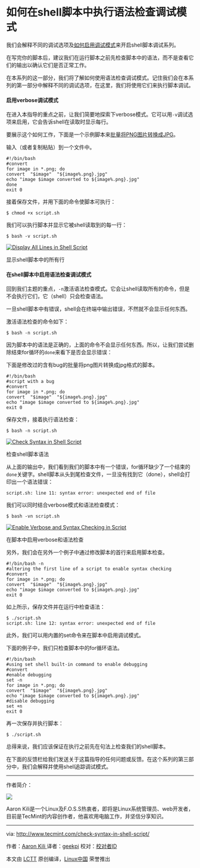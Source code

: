如何在shell脚本中执行语法检查调试模式
============================================================

我们会解释不同的调试选项及[如何启用调试模式][1]来开启shell脚本调试系列。

在写完你的脚本后，建议我们在运行脚本之前先检查脚本中的语法，而不是查看它们的输出以确认它们是否正常工作。

在本系列的这一部分，我们将了解如何使用语法检查调试模式。记住我们会在本系列的第一部分中解释不同的调试选项，在这里，我们将使用它们来执行脚本调试。

#### 启用verbose调试模式

在进入本指导的重点之前，让我们简要地探索下verbose模式。它可以用`-v`调试选项来启用，它会告诉shell在读取时显示每行。

要展示这个如何工作，下面是一个示例脚本来[批量将PNG图片转换成JPG][2]。

输入（或者复制粘贴）到一个文件中。

```
#!/bin/bash
#convert
for image in *.png; do
convert  "$image"  "${image%.png}.jpg"
echo "image $image converted to ${image%.png}.jpg"
done
exit 0
```

接着保存文件，并用下面的命令使脚本可执行：

```
$ chmod +x script.sh
```

我们可以执行脚本并显示它被shell读取到的每一行：

```
$ bash -v script.sh
```
[
 ![Display All Lines in Shell Script](http://www.tecmint.com/wp-content/uploads/2016/12/Show-Shell-Script-Lines.png) 
][3]

显示shell脚本中的所有行

#### 在shell脚本中启用语法检查调试模式

回到我们主题的重点，`-n`激活语法检查模式。它会让shell读取所有的命令，但是不会执行它们，它（shell）只会检查语法。

一旦shell脚本中有错误，shell会在终端中输出错误，不然就不会显示任何东西。

激活语法检查的命令如下：

```
$ bash -n script.sh
```

因为脚本中的语法是正确的，上面的命令不会显示任何东西。所以，让我们尝试删除结束for循环的`done`来看下是否会显示错误：

下面是修改过的含有bug的批量将png图片转换成jpg格式的脚本。

```
#!/bin/bash
#script with a bug
#convert
for image in *.png; do
convert  "$image"  "${image%.png}.jpg"
echo "image $image converted to ${image%.png}.jpg"
exit 0
```

保存文件，接着执行语法检查：

```
$ bash -n script.sh
```
[
 ![Check Syntax in Shell Script](http://www.tecmint.com/wp-content/uploads/2016/12/Check-Syntax-in-Shell-Script.png) 
][4]

检查shell脚本语法

从上面的输出中，我们看到我们的脚本中有一个错误，for循环缺少了一个结束的`done`关键字。shell脚本从头到尾检查文件，一旦没有找到它（done），shell会打印出一个语法错误：

```
script.sh: line 11: syntax error: unexpected end of file
```

我们可以同时结合verbose模式和语法检查模式：

```
$ bash -vn script.sh
```
[
 ![Enable Verbose and Syntax Checking in Script](http://www.tecmint.com/wp-content/uploads/2016/12/Enable-Verbose-and-Syntax-Checking-in-Script.png) 
][5]

在脚本中启用verbose和语法检查

另外，我们会在另外一个例子中通过修改脚本的首行来启用脚本检查。

```
#!/bin/bash -n
#altering the first line of a script to enable syntax checking
#convert
for image in *.png; do
convert  "$image"  "${image%.png}.jpg"
echo "image $image converted to ${image%.png}.jpg"
exit 0
```

如上所示，保存文件并在运行中检查语法：

```
$ ./script.sh
script.sh: line 12: syntax error: unexpected end of file
```

此外，我们可以用内置的set命令来在脚本中启用调试模式。

下面的例子中，我们只检查脚本中的for循环语法。

```
#!/bin/bash
#using set shell built-in command to enable debugging
#convert
#enable debugging
set -n
for image in *.png; do
convert  "$image"  "${image%.png}.jpg"
echo "image $image converted to ${image%.png}.jpg"
#disable debugging
set +n
exit 0
```

再一次保存并执行脚本：

```
$ ./script.sh 
```

总得来说，我们应该保证在执行之前先在句法上检查我们的shell脚本。

在下面的反馈栏给我们发送关于这篇指导的任何问题或反馈。在这个系列的第三部分中，我们会解释并使用shell追踪调试模式。


--------------------------------------------------------------------------------

作者简介：

![](http://1.gravatar.com/avatar/4e444ab611c7b8c7bcb76e58d2e82ae0?s=128&d=blank&r=g)

Aaron Kili是一个Linux及F.O.S.S热衷者，即将是Linux系统管理员、web开发者，目前是TecMint的内容创作者，他喜欢用电脑工作，并坚信分享知识。

--------------------------------------------------------------------------------

via: http://www.tecmint.com/check-syntax-in-shell-script/

作者：[Aaron Kili ][a]
译者：[geekpi](https://github.com/geekpi)
校对：[校对者ID](https://github.com/校对者ID)

本文由 [LCTT](https://github.com/LCTT/TranslateProject) 原创编译，[Linux中国](https://linux.cn/) 荣誉推出

[a]:http://www.tecmint.com/author/aaronkili/
[1]:http://www.tecmint.com/enable-shell-debug-mode-linux/
[2]:http://www.tecmint.com/linux-image-conversion-tools/
[3]:http://www.tecmint.com/wp-content/uploads/2016/12/Show-Shell-Script-Lines.png
[4]:http://www.tecmint.com/wp-content/uploads/2016/12/Check-Syntax-in-Shell-Script.png
[5]:http://www.tecmint.com/wp-content/uploads/2016/12/Enable-Verbose-and-Syntax-Checking-in-Script.png

